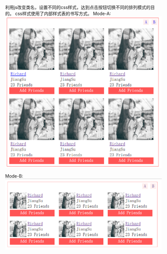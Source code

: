 利用js改变类名，设置不同的css样式，达到点击按钮切换不同的排列模式的目的。
css样式使用了内部样式表的书写方式。
Mode-A:
![image](https://github.com/BinLiuX/JS/blob/master/FriendsList/Mode-A.png)

Mode-B:
![image](https://github.com/BinLiuX/JS/blob/master/FriendsList/Mode-B.png)
